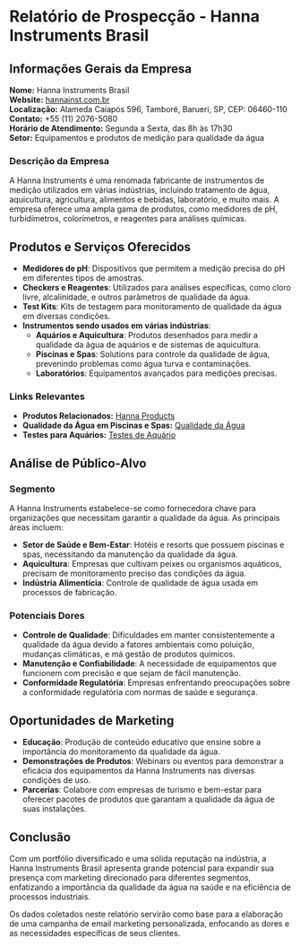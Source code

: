# Relatório de Prospecção - Hanna Instruments Brasil

## Informações Gerais da Empresa

**Nome:** Hanna Instruments Brasil  
**Website:** [hannainst.com.br](http://www.hannainst.com.br)  
**Localização:** Alameda Caiapós 596, Tamboré, Barueri, SP, CEP: 06460-110  
**Contato:** +55 (11) 2076-5080  
**Horário de Atendimento:** Segunda a Sexta, das 8h às 17h30  
**Setor:** Equipamentos e produtos de medição para qualidade da água  

### Descrição da Empresa
A Hanna Instruments é uma renomada fabricante de instrumentos de medição utilizados em várias indústrias, incluindo tratamento de água, aquicultura, agricultura, alimentos e bebidas, laboratório, e muito mais. A empresa oferece uma ampla gama de produtos, como medidores de pH, turbidímetros, colorímetros, e reagentes para análises químicas.

## Produtos e Serviços Oferecidos
- **Medidores de pH**: Dispositivos que permitem a medição precisa do pH em diferentes tipos de amostras.
- **Checkers e Reagentes**: Utilizados para análises específicas, como cloro livre, alcalinidade, e outros parâmetros de qualidade da água.
- **Test Kits**: Kits de testagem para monitoramento de qualidade da água em diversas condições.
- **Instrumentos sendo usados em várias indústrias**:
  - **Aquários e Aquicultura**: Produtos desenhados para medir a qualidade da água de aquários e de sistemas de aquicultura.
  - **Piscinas e Spas**: Solutions para controle da qualidade de água, prevenindo problemas como água turva e contaminações.
  - **Laboratórios**: Equipamentos avançados para medições precisas.

### Links Relevantes
- **Produtos Relacionados:** [Hanna Products](https://hannainst.com.br/produtos/)
- **Qualidade da Água em Piscinas e Spas:** [Qualidade da Água](https://hannainst.com.br/qualidade-agua-piscinas-spas/)
- **Testes para Aquários:** [Testes de Aquário](https://hannainst.com.br/testes-de-aquario-marinho/)

## Análise de Público-Alvo
### Segmento
A Hanna Instruments estabelece-se como fornecedora chave para organizações que necessitam garantir a qualidade da água. As principais áreas incluem:
- **Setor de Saúde e Bem-Estar**: Hotéis e resorts que possuem piscinas e spas, necessitando da manutenção da qualidade da água.
- **Aquicultura**: Empresas que cultivam peixes ou organismos aquáticos, precisam de monitoramento preciso das condições da água.
- **Indústria Alimentícia**: Controle de qualidade de água usada em processos de fabricação.

### Potenciais Dores
- **Controle de Qualidade**: Dificuldades em manter consistentemente a qualidade da água devido a fatores ambientais como poluição, mudanças climáticas, e má gestão de produtos químicos.
- **Manutenção e Confiabilidade**: A necessidade de equipamentos que funcionem com precisão e que sejam de fácil manutenção.
- **Conformidade Regulatória**: Empresas enfrentando preocupações sobre a conformidade regulatória com normas de saúde e segurança.

## Oportunidades de Marketing
- **Educação**: Produção de conteúdo educativo que ensine sobre a importância do monitoramento da qualidade da água.
- **Demonstrações de Produtos**: Webinars ou eventos para demonstrar a eficácia dos equipamentos da Hanna Instruments nas diversas condições de uso.
- **Parcerias**: Colabore com empresas de turismo e bem-estar para oferecer pacotes de produtos que garantam a qualidade da água de suas instalações.

## Conclusão
Com um portfólio diversificado e uma sólida reputação na indústria, a Hanna Instruments Brasil apresenta grande potencial para expandir sua presença com marketing direcionado para diferentes segmentos, enfatizando a importância da qualidade da água na saúde e na eficiência de processos industriais. 

Os dados coletados neste relatório servirão como base para a elaboração de uma campanha de email marketing personalizada, enfocando as dores e as necessidades específicas de seus clientes.